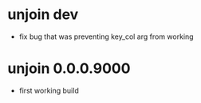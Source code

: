 # unjoin dev

* fix bug that was preventing key_col arg from working


# unjoin 0.0.0.9000

* first working build


